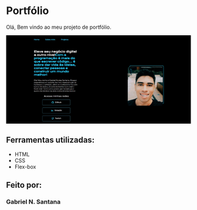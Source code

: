 # Portfólio
Olá, Bem vindo ao meu projeto de portfólio.

![image](imagens/imagens/prtifolio.jpg)

## Ferramentas utilizadas:

* HTML
* CSS
* Flex-box

## Feito por:
### Gabriel N. Santana


